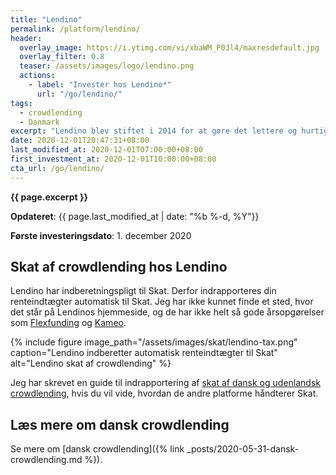```yaml
---
title: "Lendino"
permalink: /platform/lendino/
header:
  overlay_image: https://i.ytimg.com/vi/xbaWM_P0Jl4/maxresdefault.jpg
  overlay_filter: 0.8
  teaser: /assets/images/logo/lendino.png
  actions:
    - label: "Invester hos Lendino*"
      url: "/go/lendino/"
tags:
  - crowdlending
  - Danmark
excerpt: "Lendino blev stiftet i 2014 for at gøre det lettere og hurtige at låne penge. Lendino er en markedsplads for lån, hvor investorerer kan låne direkte til mindre danske virksomheder eller låne penge ud til netværkslån uden kreditvurdering."
date: 2020-12-01T20:47:31+08:00
last_modified_at: 2020-12-01T07:00:00+08:00
first_investment_at: 2020-12-01T10:00:00+08:00
cta_url: /go/lendino/
---
```


**{{ page.excerpt }}**

**Opdateret**: {{ page.last_modified_at | date: "%b %-d, %Y"}}

**Første investeringsdato**: 1. december 2020

## Skat af crowdlending hos Lendino

Lendino har indberetningspligt til Skat. Derfor indrapporteres din renteindtægter automatisk til Skat. Jeg har ikke kunnet finde et sted, hvor det står på Lendinos hjemmeside, og de har ikke helt så gode årsopgørelser som [Flexfunding](/platform/flexfunding/) og [Kameo](/platform/kameo/).

{% include figure image_path="/assets/images/skat/lendino-tax.png" caption="Lendino indberetter automatisk renteindtægter til Skat" alt="Lendino skat af crowdlending" %}

Jeg har skrevet en guide til indrapportering af [skat af dansk og udenlandsk crowdlending](/skat-af-dansk-udenlandsk-crowdlending/), hvis du vil vide, hvordan de andre platforme håndterer Skat.

## Læs mere om dansk crowdlending

Se mere om [dansk crowdlending]({% link _posts/2020-05-31-dansk-crowdlending.md %}).
